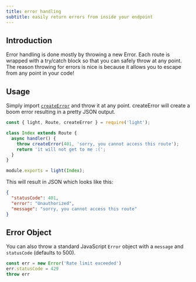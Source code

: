 ```yaml
---
title: error handling
subtitle: easily return errors from inside your endpoint
---
```


## Introduction

Error handling is done mostly by throwing a new Error. Each route is wrapped with a try/catch block so that you can safely throw at any point. The reason throwing for errors is nice is because it allows you to escape from any point in your code!

## Usage

Simply import [`createError`](/docs/boom/create-error) and throw it at any point. createError will create a boom error resulting in a pretty JSON output.

```js
const { light, Route, createError } = require('light');

class Index extends Route {
  async handler() {
    throw createError(401, 'sorry, you cannot access this route');
    return 'it will not get to me :(';
  }
}

module.exports = light(Index);
```

This will result in JSON which looks like this:

```json
{
  "statusCode": 401,
  "error": "Unauthorized",
  "message": "sorry, you cannot access this route"
}
```

## Error Object

You can also throw a standard JavaScript `Error` object with a `message` and `statusCode` (defaults to 500).

```js
const err = new Error('Rate limit exceeded')
err.statusCode = 429
throw err
```

